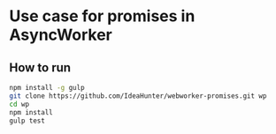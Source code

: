 # Use case for promises in AsyncWorker

## How to run

```sh
npm install -g gulp
git clone https://github.com/IdeaHunter/webworker-promises.git wp
cd wp
npm install
gulp test
```